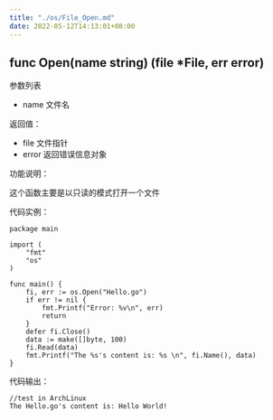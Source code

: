 ```yaml
---
title: "./os/File_Open.md"
date: 2022-05-12T14:13:01+08:00
---
```

## func Open(name string) (file *File, err error)

参数列表

- name 文件名

返回值：

- file 文件指针
- error 返回错误信息对象

功能说明：

这个函数主要是以只读的模式打开一个文件

代码实例：

    package main

    import (
        "fmt"
        "os"
    )

    func main() {
        fi, err := os.Open("Hello.go")
        if err != nil {
            fmt.Printf("Error: %v\n", err)
            return
        }
        defer fi.Close()
        data := make([]byte, 100)
        fi.Read(data)
        fmt.Printf("The %s's content is: %s \n", fi.Name(), data)
    }

代码输出：

    //test in ArchLinux
    The Hello.go's content is: Hello World!
